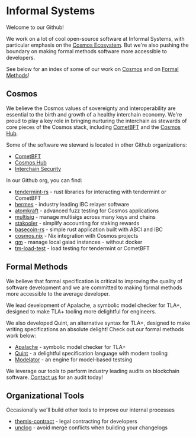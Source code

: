 # Informal Systems

Welcome to our Github!

We work on a lot of cool open-source software at Informal Systems, with particular emphasis on the [Cosmos Ecosystem](https://cosmos.network/). 
But we're also pushing the boundary on making formal methods software more accessible to developers. 

See below for an index of some of our work on [Cosmos](#Cosmos) and on [Formal Methods](#formal-methods)!

## Cosmos

We believe the Cosmos values of sovereignty and interoperability are essential to the birth and growth of a healthy interchain economy.
We're proud to play a key role in bringing nurturing the interchain as stewards of core pieces of the Cosmos stack,
including [CometBFT](https://cometbft.com)
and the [Cosmos Hub](https://hub.cosmos.network/). 

Some of the software we steward is located in other Github organizations:

- [CometBFT](https://github.com/cometbft)
- [Cosmos Hub](https://github.com/cosmos/gaia)
- [Interchain Security](https://github.com/cosmos/interchain-security)

In our Github org, you can find:

- [tendermint-rs] - rust libraries for interacting with tendermint or CometBFT
- [hermes] - industry leading IBC relayer software
- [atomkraft] - advanced fuzz testing for Cosmos applications
- [multisig] - manage multisigs across many keys and chains
- [stakooler] - simplify accounting for staking rewards
- [basecoin-rs] - simple rust application built with ABCI and IBC
- [cosmos.nix] - Nix integration with Cosmos projects
- [gm] - manage local gaiad instances - without docker
- [tm-load-test] - load testing for tendermint or CometBFT

[tendermint-rs]: https://github.com/informalsystems/tendermint-rs
[hermes]: https://github.com/informalsystems/hermes
[atomkraft]: https://github.com/informalsystems/atomkraft
[multisig]: https://github.com/informalsystems/multisig
[stakooler]: https://github.com/informalsystems/stakooler
[basecoin-rs]: https://github.com/informalsystems/basecoin-rs
[cosmos.nix]: https://github.com/informalsystems/cosmos.nix
[gm]: https://github.com/informalsystems/gm
[tm-load-test]: https://github.com/informalsystems/tm-load-test

## Formal Methods

We believe that formal specification is critical to improving the quality of software development and we are committed to making formal
methods more accessible to the average developer.

We lead development of Apalache, a symbolic model checker for TLA+, designed to make TLA+ tooling more delightful for engineers.

We also developed Quint, an alternative syntax for TLA+, designed to make writing specifications an absolute delight! Check out our formal methods work below:

- [Apalache] - symbolic model checker for TLA+
- [Quint] - a delightful specification language with modern tooling
- [Modelator] - an engine for model-based testsing

[Apalache]: https://github.com/informalsystems/apalache
[Quint]: https://github.com/informalsystems/quint
[Modelator]: https://github.com/informalsystems/modelator

We leverage our tools to perform industry leading audits on blockchain software. [Contact us](https://informal.systems/services/security-audits) for an audit today!

## Organizational Tools

Occasionally we'll build other tools to improve our internal processes

- [themis-contract] - legal contracting for developers
- [unclog] - avoid merge conflicts when building your changelogs

[themis-contract]: https://github.com/informalsystems/themis-contract
[unclog]: https://github.com/informalsystems/unclog
